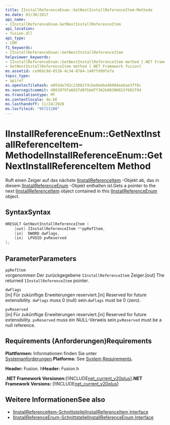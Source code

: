 ```yaml
---
title: IInstallReferenceEnum::GetNextInstallReferenceItem-Methode
ms.date: 03/30/2017
api_name:
- IInstallReferenceEnum.GetNextInstallReferenceItem
api_location:
- fusion.dll
api_type:
- COM
f1_keywords:
- IInstallReferenceEnum::GetNextInstallReferenceItem
helpviewer_keywords:
- IInstallReferenceEnum::GetNextInstallReferenceItem method [.NET Framework fusion]
- GetNextInstallReferenceItem method [.NET Framework fusion]
ms.assetid: ce969c9d-6538-4c34-8784-148ffd99fe7a
topic_type:
- apiref
ms.openlocfilehash: e093de7d2c2388274cbe9ebbe46084ee6ae3ff8c
ms.sourcegitcommit: d8020797a6657d0fbbdff362b80300815f682f94
ms.translationtype: MT
ms.contentlocale: de-DE
ms.lasthandoff: 11/24/2020
ms.locfileid: "95721100"
---
```

# <a name="iinstallreferenceenumgetnextinstallreferenceitem-method"></a><span data-ttu-id="7f3a0-102">IInstallReferenceEnum::GetNextInstallReferenceItem-Methode</span><span class="sxs-lookup"><span data-stu-id="7f3a0-102">IInstallReferenceEnum::GetNextInstallReferenceItem Method</span></span>

<span data-ttu-id="7f3a0-103">Ruft einen Zeiger auf das nächste [IInstallReferenceItem](iinstallreferenceitem-interface.md) -Objekt ab, das in diesem [IInstallReferenceEnum](iinstallreferenceenum-interface.md) -Objekt enthalten ist.</span><span class="sxs-lookup"><span data-stu-id="7f3a0-103">Gets a pointer to the next [IInstallReferenceItem](iinstallreferenceitem-interface.md) object contained in this [IInstallReferenceEnum](iinstallreferenceenum-interface.md) object.</span></span>  
  
## <a name="syntax"></a><span data-ttu-id="7f3a0-104">Syntax</span><span class="sxs-lookup"><span data-stu-id="7f3a0-104">Syntax</span></span>  
  
```cpp  
HRESULT GetNextInstallReferenceItem (  
    [out] IInstallReferenceItem **ppRefItem,  
    [in]  DWORD dwFlags,  
    [in]  LPVOID pvReserved  
);  
```  
  
## <a name="parameters"></a><span data-ttu-id="7f3a0-105">Parameter</span><span class="sxs-lookup"><span data-stu-id="7f3a0-105">Parameters</span></span>  

 `ppRefItem`  
 <span data-ttu-id="7f3a0-106">vorgenommen Der zurückgegebene `IInstallReferenceItem` Zeiger.</span><span class="sxs-lookup"><span data-stu-id="7f3a0-106">[out] The returned `IInstallReferenceItem` pointer.</span></span>  
  
 `dwFlags`  
 <span data-ttu-id="7f3a0-107">[in] Für zukünftige Erweiterungen reserviert.</span><span class="sxs-lookup"><span data-stu-id="7f3a0-107">[in] Reserved for future extensibility.</span></span> <span data-ttu-id="7f3a0-108">`dwFlags` muss 0 (null) sein.</span><span class="sxs-lookup"><span data-stu-id="7f3a0-108">`dwFlags` must be 0 (zero).</span></span>  
  
 `pvReserved`  
 <span data-ttu-id="7f3a0-109">[in] Für zukünftige Erweiterungen reserviert.</span><span class="sxs-lookup"><span data-stu-id="7f3a0-109">[in] Reserved for future extensibility.</span></span> <span data-ttu-id="7f3a0-110">`pvReserved` muss ein NULL-Verweis sein.</span><span class="sxs-lookup"><span data-stu-id="7f3a0-110">`pvReserved` must be a null reference.</span></span>  
  
## <a name="requirements"></a><span data-ttu-id="7f3a0-111">Requirements (Anforderungen)</span><span class="sxs-lookup"><span data-stu-id="7f3a0-111">Requirements</span></span>  

 <span data-ttu-id="7f3a0-112">**Plattformen:** Informationen finden Sie unter [Systemanforderungen](../../get-started/system-requirements.md).</span><span class="sxs-lookup"><span data-stu-id="7f3a0-112">**Platforms:** See [System Requirements](../../get-started/system-requirements.md).</span></span>  
  
 <span data-ttu-id="7f3a0-113">**Header:** Fusion. h</span><span class="sxs-lookup"><span data-stu-id="7f3a0-113">**Header:** Fusion.h</span></span>  
  
 <span data-ttu-id="7f3a0-114">**.NET Framework Versionen:**[!INCLUDE[net_current_v20plus](../../../../includes/net-current-v20plus-md.md)]</span><span class="sxs-lookup"><span data-stu-id="7f3a0-114">**.NET Framework Versions:** [!INCLUDE[net_current_v20plus](../../../../includes/net-current-v20plus-md.md)]</span></span>  
  
## <a name="see-also"></a><span data-ttu-id="7f3a0-115">Weitere Informationen</span><span class="sxs-lookup"><span data-stu-id="7f3a0-115">See also</span></span>

- [<span data-ttu-id="7f3a0-116">IInstallReferenceItem-Schnittstelle</span><span class="sxs-lookup"><span data-stu-id="7f3a0-116">IInstallReferenceItem Interface</span></span>](iinstallreferenceitem-interface.md)
- [<span data-ttu-id="7f3a0-117">IInstallReferenceEnum-Schnittstelle</span><span class="sxs-lookup"><span data-stu-id="7f3a0-117">IInstallReferenceEnum Interface</span></span>](iinstallreferenceenum-interface.md)
